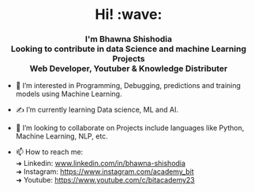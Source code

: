 <h1 align='center'> Hi! :wave:</h1>
<h3 align='center'>I'm Bhawna Shishodia<br>Looking to contribute in data Science and machine Learning Projects<br>Web Developer, Youtuber & Knowledge Distributer</h3>

- 👀 I’m interested in Programming, Debugging, predictions and training models using Machine Learning.

- &#x270D; I’m currently learning Data science, ML and AI.

- 💞️ I’m looking to collaborate on Projects include languages like Python, Machine Learning, NLP, etc.

- 📫 How to reach me:<br>
      &#x279C; Linkedin: www.linkedin.com/in/bhawna-shishodia <br>
      &#x279C; Instagram: https://www.instagram.com/academy_bit<br>
      &#x279C; Youtube: https://www.youtube.com/c/bitacademy23

<!---
BhawnaShishodia2223/BhawnaShishodia2223 is a ✨ special ✨ repository because its `README.md` (this file) appears on your GitHub profile.
You can click the Preview link to take a look at your changes.
--->
